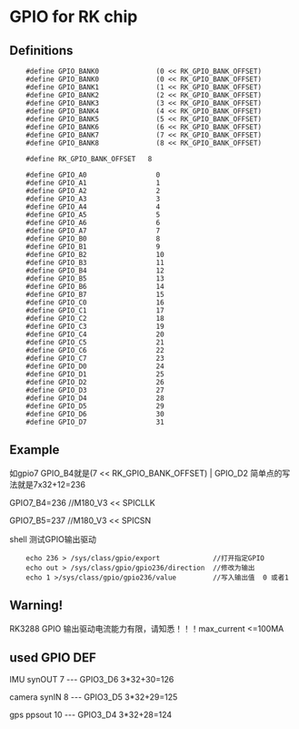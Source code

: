 GPIO for RK chip
======

Definitions
------
        
        #define GPIO_BANK0              (0 << RK_GPIO_BANK_OFFSET)
        #define GPIO_BANK0              (0 << RK_GPIO_BANK_OFFSET)                                                                                                             
        #define GPIO_BANK1              (1 << RK_GPIO_BANK_OFFSET)
        #define GPIO_BANK2              (2 << RK_GPIO_BANK_OFFSET)
        #define GPIO_BANK3              (3 << RK_GPIO_BANK_OFFSET)
        #define GPIO_BANK4              (4 << RK_GPIO_BANK_OFFSET)
        #define GPIO_BANK5              (5 << RK_GPIO_BANK_OFFSET)
        #define GPIO_BANK6              (6 << RK_GPIO_BANK_OFFSET)
        #define GPIO_BANK7              (7 << RK_GPIO_BANK_OFFSET)
        #define GPIO_BANK8              (8 << RK_GPIO_BANK_OFFSET)
        
        #define RK_GPIO_BANK_OFFSET   8
        
        #define GPIO_A0                 0
        #define GPIO_A1                 1
        #define GPIO_A2                 2
        #define GPIO_A3                 3
        #define GPIO_A4                 4
        #define GPIO_A5                 5
        #define GPIO_A6                 6
        #define GPIO_A7                 7
        #define GPIO_B0                 8
        #define GPIO_B1                 9
        #define GPIO_B2                 10
        #define GPIO_B3                 11
        #define GPIO_B4                 12
        #define GPIO_B5                 13
        #define GPIO_B6                 14
        #define GPIO_B7                 15
        #define GPIO_C0                 16
        #define GPIO_C1                 17
        #define GPIO_C2                 18
        #define GPIO_C3                 19
        #define GPIO_C4                 20
        #define GPIO_C5                 21
        #define GPIO_C6                 22
        #define GPIO_C7                 23
        #define GPIO_D0                 24
        #define GPIO_D1                 25
        #define GPIO_D2                 26
        #define GPIO_D3                 27
        #define GPIO_D4                 28
        #define GPIO_D5                 29
        #define GPIO_D6                 30
        #define GPIO_D7                 31

Example
------
如gpio7 GPIO_B4就是(7 << RK_GPIO_BANK_OFFSET) | GPIO_D2
简单点的写法就是7x32+12=236

GPIO7_B4=236   //M180_V3 << SPICLLK

GPIO7_B5=237   //M180_V3 << SPICSN

shell  测试GPIO输出驱动

        echo 236 > /sys/class/gpio/export             //打开指定GPIO
        echo out > /sys/class/gpio/gpio236/direction  //修改为输出
        echo 1 >/sys/class/gpio/gpio236/value         //写入输出值  0 或者1

Warning!
------
RK3288  GPIO 输出驱动电流能力有限，请知悉！！！max_current  <=100MA


used GPIO DEF
------
IMU    synOUT    7  --- GPIO3_D6 3*32+30=126

camera synIN     8  --- GPIO3_D5 3*32+29=125

gps    ppsout    10 --- GPIO3_D4 3*32+28=124
